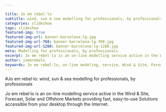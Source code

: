 ```yaml
---

title: Jo em rebel·lo
subtitle: wind, sun & sea modelling for professionals, by professionals
categories: slideshow
tags: slideshow
featured-img: true
featured-img-url: banner-barcelona-lg.jpg
featured-img-url-768: banner-barcelona-lg-768.jpg
featured-img-url-1280: banner-barcelona-lg-1280.jpg
meta: Modelling for professionals, by professionals
excerpt: Jo em rebel·lo is an on-line modelling service active in the Wind & Site, Forecast, Solar and Offshore Markets providing fast, easy-to-use Solutions accessible from your desktop through the Internet.
author: joemrebelo
keywords: Jo em rebel·lo, on-line modeling, service, Wind & Site, Forecast, Solar, Offshore
---
```


#Jo em rebel·lo: wind, sun & sea modelling for professionals, by professionals

Jo em rebel·lo is an on-line modelling service active in the Wind & Site, Forecast, Solar and Offshore Markets providing fast, easy-to-use Solutions accessible from your desktop through the Internet.